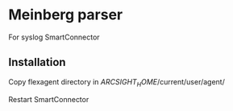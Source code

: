 # Meinberg parser
For syslog SmartConnector

## Installation
Copy flexagent directory in $ARCSIGHT_HOME$/current/user/agent/

Restart SmartConnector
